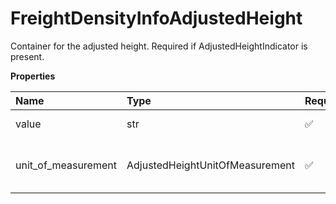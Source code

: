 # FreightDensityInfoAdjustedHeight

Container for the adjusted height. Required if AdjustedHeightIndicator is present.

**Properties**

| Name                | Type                            | Required | Description                                              |
| :------------------ | :------------------------------ | :------- | :------------------------------------------------------- |
| value               | str                             | ✅       | Adjusted height value.                                   |
| unit_of_measurement | AdjustedHeightUnitOfMeasurement | ✅       | Container for UnitOfMeasurement for the adjusted height. |

<!-- This file was generated by liblab | https://liblab.com/ -->
